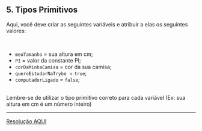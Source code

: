 <div class="layout-pane__container"><div id="main-splitpane-left" class="coding-question__left-pane"><section class="question-view__title-wrapper"><h1 class="question-view__title">5. Tipos Primitivos</h1></section><section class="question-view__instruction"><div class="candidate-rich-text"><div id="e7agn6lat4b-instruction"><p>Aqui, você deve criar as seguintes variáveis e atribuir a elas os seguintes valores:</p>

<p>&nbsp;</p>

<ul>
	<li>
<code>meuTamanho</code>&nbsp;= sua altura em cm;</li>
	<li>
<code>PI</code>&nbsp;= valor da constante PI;</li>
	<li>
<code>corDaMinhaCamisa</code> = cor da sua camisa;</li>
	<li>
<code>queroEstudarNaTrybe</code>&nbsp; = <code>true</code>;</li>
	<li>
<code>computadorLigado</code>&nbsp;= <code>false</code>;<br>
	&nbsp;</li>
</ul>

<p>Lembre-se de utilizar o tipo primitivo correto para cada variável (Ex: sua altura em cm é um número inteiro)</p>
</div></div></section></div></div>

____

[Resolução AQUI](https://github.com/luelencavalheiro/curso-introdutorio-javascript/blob/main/exercicio-5/resolucao.js)